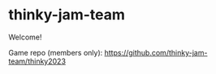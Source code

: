 # thinky-jam-team

Welcome!

Game repo (members only): https://github.com/thinky-jam-team/thinky2023
